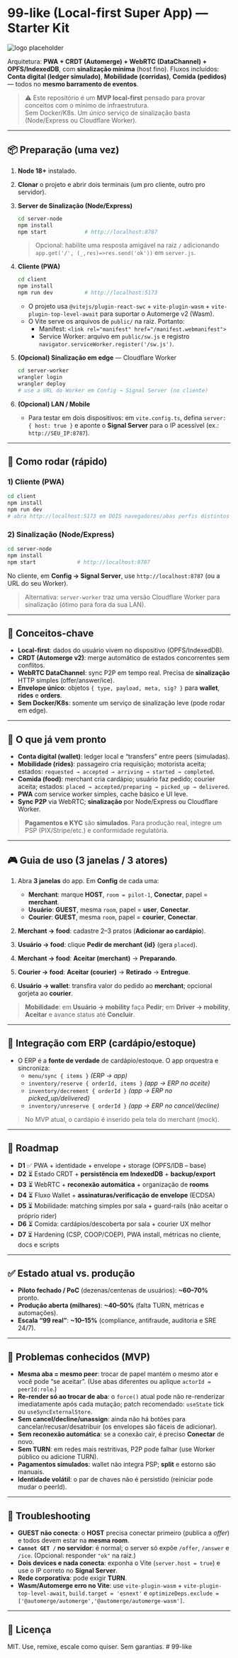 # 99-like (Local-first Super App) — Starter Kit

![logo placeholder](99-like.gif)

Arquitetura: **PWA + CRDT (Automerge) + WebRTC (DataChannel) + OPFS/IndexedDB**, com **sinalização mínima** (host fino).
Fluxos incluídos: **Conta digital (ledger simulado)**, **Mobilidade (corridas)**, **Comida (pedidos)** — todos no **mesmo barramento de eventos**.

> ⚠️ Este repositório é um **MVP local-first** pensado para provar conceitos com o mínimo de infraestrutura.  
> Sem Docker/K8s. Um *único* serviço de sinalização basta (Node/Express ou Cloudflare Worker).

---

## 📦 Preparação (uma vez)

1. **Node 18+** instalado.  
2. **Clonar** o projeto e abrir dois terminais (um pro cliente, outro pro servidor).
3. **Server de Sinalização (Node/Express)**  
   ```bash
   cd server-node
   npm install
   npm start            # http://localhost:8787
   ```
   > Opcional: habilite uma resposta amigável na raiz `/` adicionando `app.get('/', (_,res)=>res.send('ok'))` em `server.js`.

4. **Cliente (PWA)**
   ```bash
   cd client
   npm install
   npm run dev          # http://localhost:5173
   ```
   - O projeto usa `@vitejs/plugin-react-swc` + `vite-plugin-wasm` + `vite-plugin-top-level-await` para suportar o Automerge v2 (Wasm).
   - O Vite serve os arquivos de `public/` na raiz. Portanto:
     - Manifest: `<link rel="manifest" href="/manifest.webmanifest">`
     - Service Worker: arquivo em `public/sw.js` e registro `navigator.serviceWorker.register('/sw.js')`.

5. **(Opcional) Sinalização em edge** — Cloudflare Worker
   ```bash
   cd server-worker
   wrangler login
   wrangler deploy
   # use a URL do Worker em Config → Signal Server (no cliente)
   ```

6. **(Opcional) LAN / Mobile**
   - Para testar em dois dispositivos: em `vite.config.ts`, defina `server: { host: true }` e aponte o **Signal Server** para o IP acessível (ex.: `http://SEU_IP:8787`).

---

## 🚀 Como rodar (rápido)

### 1) Cliente (PWA)
```bash
cd client
npm install
npm run dev
# abra http://localhost:5173 em DOIS navegadores/abas perfis distintos para simular atores diferentes
```

### 2) Sinalização (Node/Express)
```bash
cd server-node
npm install
npm start             # http://localhost:8787
```
No cliente, em **Config → Signal Server**, use `http://localhost:8787` (ou a URL do seu Worker).

> Alternativa: `server-worker` traz uma versão Cloudflare Worker para sinalização (ótimo para fora da sua LAN).

---

## 🧠 Conceitos-chave

- **Local-first**: dados do usuário vivem no dispositivo (OPFS/IndexedDB).  
- **CRDT (Automerge v2)**: merge automático de estados concorrentes sem conflitos.  
- **WebRTC DataChannel**: sync P2P em tempo real. Precisa de **sinalização** HTTP simples (offer/answer/ice).  
- **Envelope único**: objetos `{ type, payload, meta, sig? }` para **wallet**, **rides** e **orders**.  
- **Sem Docker/K8s**: somente um serviço de sinalização leve (pode rodar em edge).

---

## 🧩 O que já vem pronto

- **Conta digital (wallet)**: ledger local e “transfers” entre peers (simuladas).  
- **Mobilidade (rides)**: passageiro cria requisição; motorista aceita; estados: `requested → accepted → arriving → started → completed`.  
- **Comida (food)**: merchant cria cardápio; usuário faz pedido; courier aceita; estados: `placed → accepted/preparing → picked_up → delivered`.  
- **PWA** com service worker simples, cache básico e UI leve.  
- **Sync P2P** via WebRTC; **sinalização** por Node/Express ou Cloudflare Worker.

> **Pagamentos e KYC** são **simulados**. Para produção real, integre um PSP (PIX/Stripe/etc.) e conformidade regulatória.

---

## 🎮 Guia de uso (3 janelas / 3 atores)

1. Abra **3 janelas** do app. Em **Config** de cada uma:  
   - **Merchant**: marque **HOST**, `room = pilot-1`, **Conectar**, papel = **merchant**.  
   - **Usuário**: **GUEST**, mesma `room`, papel = **user**, **Conectar**.  
   - **Courier**: **GUEST**, mesma `room`, papel = **courier**, **Conectar**.

2. **Merchant → food**: cadastre 2–3 pratos (**Adicionar ao cardápio**).  
3. **Usuário → food**: clique **Pedir de merchant {id}** (gera `placed`).  
4. **Merchant → food**: **Aceitar (merchant)** → **Preparando**.  
5. **Courier → food**: **Aceitar (courier)** → **Retirado** → **Entregue**.  
6. **Usuário → wallet**: transfira valor do pedido ao **merchant**; opcional gorjeta ao **courier**.

> **Mobilidade**: em **Usuário → mobility** faça **Pedir**; em **Driver → mobility**, **Aceitar** e avance status até **Concluir**.

---

## 🧾 Integração com ERP (cardápio/estoque)

- O ERP é a **fonte de verdade** de cardápio/estoque. O app orquestra e sincroniza:
  - `menu/sync { items }` *(ERP → app)*
  - `inventory/reserve { orderId, items }` *(app → ERP no aceite)*
  - `inventory/decrement { orderId }` *(app → ERP no picked_up/delivered)*
  - `inventory/unreserve { orderId }` *(app → ERP no cancel/decline)*

> No MVP atual, o cardápio é inserido pela tela do merchant (mock).

---

## 🧭 Roadmap

- **D1** ✅ PWA + identidade + envelope + storage (OPFS/IDB – base)  
- **D2** ⏳ Estado CRDT + **persistência em IndexedDB** + **backup/export**  
- **D3** ⏳ WebRTC + **reconexão automática** + organização de **rooms**  
- **D4** ⏳ Fluxo Wallet + **assinaturas/verificação de envelope** (ECDSA)  
- **D5** ⏳ Mobilidade: matching simples por sala + guard-rails (não aceitar o próprio rider)  
- **D6** ⏳ Comida: cardápios/descoberta por sala + courier UX melhor  
- **D7** ⏳ Hardening (CSP, COOP/COEP), PWA install, métricas no cliente, docs e scripts

---

## ✅ Estado atual vs. produção

- **Piloto fechado / PoC** (dezenas/centenas de usuários): **~60–70%** pronto.  
- **Produção aberta (milhares)**: **~40–50%** (falta TURN, métricas e automações).  
- **Escala “99 real”**: **~10–15%** (compliance, antifraude, auditoria e SRE 24/7).

---

## 🐞 Problemas conhecidos (MVP)

- **Mesma aba = mesmo peer**: trocar de papel mantém o mesmo ator e você pode “se aceitar”. (Use abas diferentes ou aplique `actorId = peerId:role`.)  
- **Re-render só ao trocar de aba**: o `force()` atual pode não re-renderizar imediatamente após cada mutação; patch recomendado: `useState` tick ou `useSyncExternalStore`.  
- **Sem cancel/decline/unassign**: ainda não há botões para cancelar/recusar/desatribuir (os envelopes são fáceis de adicionar).  
- **Sem reconexão automática**: se a conexão cair, é preciso **Conectar** de novo.  
- **Sem TURN**: em redes mais restritivas, P2P pode falhar (use Worker público ou adicione TURN).  
- **Pagamentos simulados**: wallet não integra PSP; **split** e estorno são manuais.  
- **Identidade volátil**: o par de chaves não é persistido (reiniciar pode mudar o peerId).

---

## 🧰 Troubleshooting

- **GUEST não conecta**: o **HOST** precisa conectar primeiro (publica a *offer*) e todos devem estar na **mesma room**.  
- **`Cannot GET /` no servidor**: é normal; o server só expõe `/offer`, `/answer` e `/ice`. (Opcional: responder `"ok"` na raiz.)  
- **Dois devices e nada conecta**: exponha o Vite (`server.host = true`) e use o IP correto no **Signal Server**.  
- **Rede corporativa**: pode exigir **TURN**.  
- **Wasm/Automerge erro no Vite**: use `vite-plugin-wasm` + `vite-plugin-top-level-await`, `build.target = 'esnext'` e `optimizeDeps.exclude = ['@automerge/automerge','@automerge/automerge-wasm']`.

---

## 📜 Licença

MIT. Use, remixe, escale como quiser. Sem garantias.
#   9 9 - l i k e 
 
 